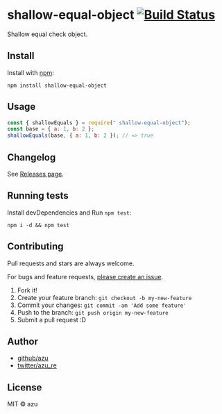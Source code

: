 # shallow-equal-object [![Build Status](https://travis-ci.org/azu/shallow-equal-object.svg?branch=master)](https://travis-ci.org/azu/shallow-equal-object)

Shallow equal check object.

## Install

Install with [npm](https://www.npmjs.com/):

    npm install shallow-equal-object

## Usage

```js
const { shallowEquals } = require(" shallow-equal-object");
const base = { a: 1, b: 2 };
shallowEquals(base, { a: 1, b: 2 }); // => true
```

## Changelog

See [Releases page](https://github.com/azu/shallow-equal-object/releases).

## Running tests

Install devDependencies and Run `npm test`:

    npm i -d && npm test

## Contributing

Pull requests and stars are always welcome.

For bugs and feature requests, [please create an issue](https://github.com/azu/shallow-equal-object/issues).

1. Fork it!
2. Create your feature branch: `git checkout -b my-new-feature`
3. Commit your changes: `git commit -am 'Add some feature'`
4. Push to the branch: `git push origin my-new-feature`
5. Submit a pull request :D

## Author

- [github/azu](https://github.com/azu)
- [twitter/azu_re](https://twitter.com/azu_re)

## License

MIT © azu

